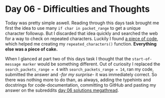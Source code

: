 # Day 06 - Difficulties and Thoughts

Today was pretty simple aswell. Reading through this days task brought me first the idea to use many `if char in packet_range` to get a unique character followup. But I discarded that idea quickly and searched the web for a way to check on repeated characters. Luckily I found [a piece of code](https://bobbyhadz.com/blog/python-check-if-character-appears-twice-in-string), which helped me creating my `repeated_characters()` function. **Everything else was a piece of cake.**

When I glanced at part two of this days task I thought that the `start-of-message marker` would be something different. Out of curiosity I replaced the `search_packets_range = 4` with `search_packets_range = 14`, ran my code, submitted the answer and -*for my surprise*- it was immediately correct. So there was nothing more to do than, as always, adding the typehints and docstrings for code-documentation, committing to GitHub and pasting my answer on the subreddits [day 06 solutions megathread](https://www.reddit.com/r/adventofcode/comments/zdw0u6/2022_day_6_solutions/).
